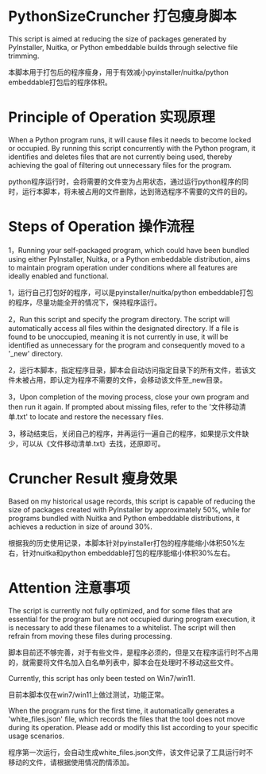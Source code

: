 # PythonSizeCruncher 打包瘦身脚本 
This script is aimed at reducing the size of packages generated by PyInstaller, Nuitka, or Python embeddable builds through selective file trimming.

本脚本用于打包后的程序瘦身，用于有效减小pyinstaller/nuitka/python embeddable打包后的程序体积。

# Principle of Operation 实现原理
When a Python program runs, it will cause files it needs to become locked or occupied. By running this script concurrently with the Python program, it identifies and deletes files that are not currently being used, thereby achieving the goal of filtering out unnecessary files for the program.

python程序运行时，会将需要的文件变为占用状态，通过运行python程序的同时，运行本脚本，将未被占用的文件删除，达到筛选程序不需要的文件的目的。
# Steps of Operation 操作流程
1，Running your self-packaged program, which could have been bundled using either PyInstaller, Nuitka, or a Python embeddable distribution, aims to maintain program operation under conditions where all features are ideally enabled and functional.

1，运行自己打包好的程序，可以是pyinstaller/nuitka/python embeddable打包的程序，尽量功能全开的情况下，保持程序运行。

2，Run this script and specify the program directory. The script will automatically access all files within the designated directory. If a file is found to be unoccupied, meaning it is not currently in use, it will be identified as unnecessary for the program and consequently moved to a '_new' directory.

2，运行本脚本，指定程序目录，脚本会自动访问指定目录下的所有文件，若该文件未被占用，即认定为程序不需要的文件，会移动该文件至_new目录。

3，Upon completion of the moving process, close your own program and then run it again. If prompted about missing files, refer to the '文件移动清单.txt' to locate and restore the necessary files.

3，移动结束后，关闭自己的程序，并再运行一遍自己的程序，如果提示文件缺少，可以从《文件移动清单.txt》去找，还原即可。
# Cruncher Result 瘦身效果
Based on my historical usage records, this script is capable of reducing the size of packages created with PyInstaller by approximately 50%, while for programs bundled with Nuitka and Python embeddable distributions, it achieves a reduction in size of around 30%.

根据我的历史使用记录，本脚本针对pyinstaller打包的程序能缩小体积50%左右，针对nuitka和python embeddable打包的程序能缩小体积30%左右。
# Attention 注意事项
The script is currently not fully optimized, and for some files that are essential for the program but are not occupied during program execution, it is necessary to add these filenames to a whitelist. The script will then refrain from moving these files during processing.

脚本目前还不够完善，对于有些文件，是程序必须的，但是又在程序运行时不占用的，就需要将文件名加入白名单列表中，脚本会在处理时不移动这些文件。

Currently, this script has only been tested on Win7/win11.

目前本脚本仅在win7/win11上做过测试，功能正常。

When the program runs for the first time, it automatically generates a 'white_files.json' file, which records the files that the tool does not move during its operation. Please add or modify this list according to your specific usage scenarios.

程序第一次运行，会自动生成white_files.json文件，该文件记录了工具运行时不移动的文件，请根据使用情况酌情添加。
